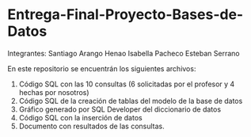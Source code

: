 # Entrega-Final-Proyecto-Bases-de-Datos
Integrantes:
Santiago Arango Henao
Isabella Pacheco
Esteban Serrano

En este repositorio se encuentrán los siguientes archivos:

1. Código SQL con las 10 consultas (6 solicitadas por el profesor y 4 hechas por nosotros)
2. Código SQL de la creación de tablas del modelo de la base de datos
3. Gráfico generado por SQL Developer del diccionario de datos
4. Código SQL con la inserción de datos
5. Documento con resultados de las consultas. 
